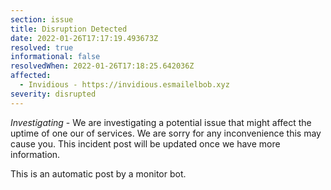 ```yaml
---
section: issue
title: Disruption Detected
date: 2022-01-26T17:17:19.493673Z
resolved: true
informational: false
resolvedWhen: 2022-01-26T17:18:25.642036Z
affected:
  - Invidious - https://invidious.esmailelbob.xyz
severity: disrupted
---
```

*Investigating* - We are investigating a potential issue that might affect the uptime of one our of services. We are sorry for any inconvenience this may cause you. This incident post will be updated once we have more information.

This is an automatic post by a monitor bot.
        